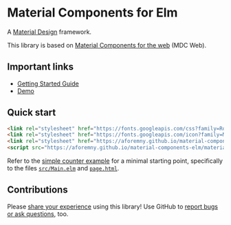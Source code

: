 # Material Components for Elm

A [Material Design](https://material.io/design) framework.

This library is based on [Material Components for the
web](https://github.com/material-components/material-components-web) (MDC Web).


## Important links

- [Getting Started Guide]()
- [Demo](https://aforemny.github.io/material-component-elm)


## Quick start

```html
<link rel="stylesheet" href="https://fonts.googleapis.com/css?family=Roboto:300,400,500">
<link rel="stylesheet" href="https://fonts.googleapis.com/icon?family=Material+Icons">
<link rel="stylesheet" href="https://aforemny.github.io/material-components-elm/material-components-elm.min.css">
<script src="https://aforemny.github.io/material-components-elm/material-components-elm.min.js"></script>
```

Refer to the [simple counter
example](https://github.com/aforemny/material-components-elm/blob/master/examples/simple-counter)
for a minimal starting point, specifically to the files
[`src/Main.elm`](https://github.com/aforemny/material-components-elm/blob/master/examples/simple-counter/src/Main.elm)
and
[`page.html`](https://github.com/aforemny/material-components-elm/blob/master/examples/simple-counter/page.html).


## Contributions

Please [share your
experience](https://github.com/aforemny/material-components-elm/issues) using
this library! Use GitHub to [report bugs or ask
questions](https://github.com/aforemny/material-components-elm/issues), too.
